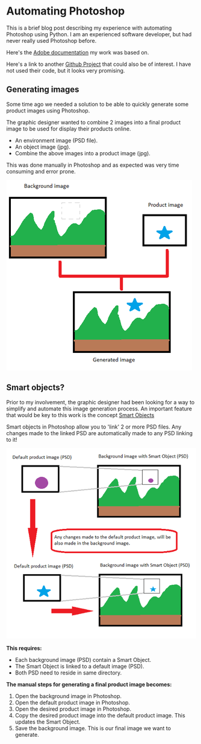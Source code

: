 # Automating Photoshop
This is a brief blog post describing my experience with automating Photoshop using Python.
I am an experienced software developer, but had never really used Photoshop before.

Here's the [Adobe documentation](https://www.adobe.com/content/dam/acom/en/devnet/photoshop/pdfs/photoshop-cc-vbs-ref.pdf) my work was based on.

Here's a link to another [Github Project](https://github.com/loonghao/photoshop-python-api) that could also be of interest. I have not used their code, but it looks very promising.

## Generating images
Some time ago we needed a solution to be able to quickly generate some product images using Photoshop.

The graphic designer wanted to combine 2 images into a final product image to be used for display their products online. 
- An environment image (PSD file).
- An object image (jpg).
- Combine the above images into a product image (jpg). 

This was done manually in Photoshop and as expected was very time consuming and error prone.

![Combination of 2 images](https://github.com/kelvin0/ImageAutomation/blob/gh-pages/Combine_2_images.png?raw=true)

## Smart objects?
Prior to my involvement, the graphic designer had been looking for a way to simplify and automate this image generation process.
An important feature that would be key to this work is the concept [Smart Objects](https://helpx.adobe.com/ca/photoshop/using/create-smart-objects.html)

Smart objects in Photoshop allow you to 'link' 2 or more PSD files. Any changes made to the linked PSD are automatically made to any PSD linking to it!

![Smart Objects workflow](https://github.com/kelvin0/ImageAutomation/blob/gh-pages/smart_objects_update.png?raw=true)

**This requires:**
- Each background image (PSD) contain a Smart Object.
- The Smart Object is linked to a default image (PSD).
- Both PSD need to reside in same directory.


**The manual steps for generating a final product image becomes:**
1. Open the background image in Photoshop.
2. Open the default product image in Photoshop.
3. Open the desired product image in Photoshop.
4. Copy the desired product image into the default product image. This updates the Smart Object.
5. Save the background image. This is our final image we want to generate.



